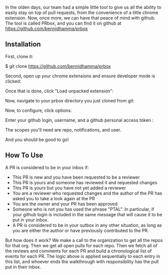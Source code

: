 In the olden days, our team had a simple little tool to give us all the ability to easily stay on top of pull requests, from the convenience of a little chrome extension. Now, once more, we can have that peace of mind with github.
The tool is called PRbox, and you can find it on github at https://github.com/bennidhamma/prbox

## Installation ##
First, clone it:

$ git clone https://github.com/bennidhamma/prbox

Second, open up your chrome extensions and ensure developer mode is clicked:

Once that is done, click "Load unpacked extension":

Now, navigate to your prbox directory you just cloned from git:

Now, to configure, click options:

Enter your github login, username, and a github personal access token :

The scopes you'll need are repo, notifications, and user.

And you should be good to go!

## How To Use ##

A PR is considered to be in your inbox if:

- This PR is new and you have been requested to be a reviewer
- This PR is yours and someone has reviewed it and requested changes
- This PR is yours but you have not yet added a reviewer
- You are a reviewer who requested changes and the author of the PR has asked you to take a look again at the PR
- You are the owner and your PR has been approved
- Someone who is not you has used the phrase "PTAL". In particular, if your github login is included in the same message that will cause it to be put in your inbox.
- A PR is considered to be in your outbox in any other situation, as long as you are either the author or have previously contributed to the PR.

But how does it work?
We make a call to the organization to get all the repos for that org. Then we get all open pulls for each repo. Then we fetch all of the reviews and comments for each PR and build a chronological list of events for each PR. The logic above is applied sequentially to each entry in this list, and whoever ends the walkthrough with responsibility has the pull put in their inbox.

